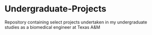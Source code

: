 # Undergraduate-Projects
Repository containing select projects undertaken in my undergraduate studies as a biomedical engineer at Texas A&amp;M
